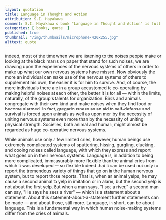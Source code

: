 ```yaml
---
layout: quotation
title: Language in Thought and Action
attribution: S.I. Hayakawa
comment: S.I. Hayakawa's book "Language in Thought and Action" is full of great quotes. Here's just one (fairly big one) that caught my eye. 
categories: [ books, quote  ]
published: true 
thumbnail: "/img/thumbnails/microphone-420x255.jpg"
alttext: quote
---
```


Indeed, most of the time when we are listening to the noises people make 
or looking at the black marks on paper that stand for such noises, we are drawing upon 
the experiences of the nervous systems of others in order to make up what our own 
nervous systems have missed. Now obviously the more an individual can make use of the 
nervous systems of others to supplement his own, the easier it is for him to survive. And, 
of course, the more individuals there are in a group accustomed to co-operating by making 
helpful noises at each other, the better it is for all — within the limits, naturally, of 
the group's talents for organization. Birds and animals congregate with their own kind and 
make noises when they find food or become alarmed. In fact, gregariousness as an aid to 
self-defense and survival is forced upon animals as well as upon men by the necessity of 
uniting nervous systems even more than by the necessity of uniting physical strength. Societies, 
both animal and human, might almost be regarded as huge co-operative nervous systems. 

While animals use only a few limited cries, however, human beings use extremely complicated 
systems of sputtering, hissing, gurgling, clucking, and cooing noises called language, with 
which they express and report what goes on in their nervous systems. Language is, in 
addition to being more complicated, immeasurably more flexible than the animal cries 
from which it was developed — so flexible indeed that it can be used not only to report the 
tremendous variety of things that go on in the human nervous system, but to report those 
reports. That is, when an animal yelps, he may cause a second animal to yelp in imitation 
or in alarm, but the second yelp is not about the first yelp. But when a man says, "I see a 
river," a second man can say, "He says he sees a river" — which is a statement about a 
statement. About this statement-about-a-statement further statements can be made — and about 
those, still more. Language, in short, can be about language. This is a fundamental way in 
which human noise-making systems differ from the cries of animals.
